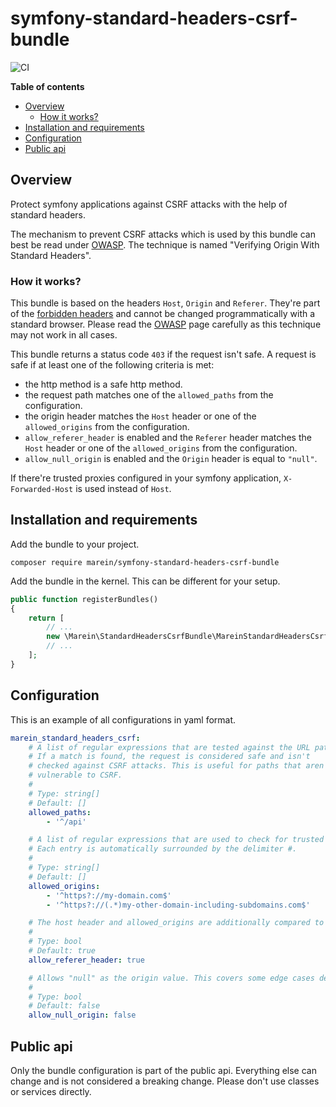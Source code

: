 # symfony-standard-headers-csrf-bundle

![CI](https://github.com/marein/symfony-standard-headers-csrf-bundle/workflows/CI/badge.svg?branch=master)

__Table of contents__

* [Overview](#overview)
  * [How it works?](#how-it-works)
* [Installation and requirements](#installation-and-requirements)
* [Configuration](#configuration)
* [Public api](#public-api)

## Overview

Protect symfony applications against CSRF attacks with the help of standard headers.

The mechanism to prevent CSRF attacks which is used by this bundle can best be read under
[OWASP](https://cheatsheetseries.owasp.org/cheatsheets/Cross-Site_Request_Forgery_Prevention_Cheat_Sheet.html#verifying-origin-with-standard-headers).
The technique is named "Verifying Origin With Standard Headers".

### How it works?

This bundle is based on the headers `Host`, `Origin` and `Referer`. They're part of the
[forbidden headers](https://developer.mozilla.org/en-US/docs/Glossary/Forbidden_header_name)
and cannot be changed programmatically with a standard browser. Please read the
[OWASP](https://cheatsheetseries.owasp.org/cheatsheets/Cross-Site_Request_Forgery_Prevention_Cheat_Sheet.html#verifying-origin-with-standard-headers)
page carefully as this technique may not work in all cases.

This bundle returns a status code `403` if the request isn't safe.
A request is safe if at least one of the following criteria is met:
* the http method is a safe http method.
* the request path matches one of the `allowed_paths` from the configuration.
* the origin header matches the `Host` header or one of the `allowed_origins` from the configuration.
* `allow_referer_header` is enabled and the `Referer` header matches the `Host`
header or one of the `allowed_origins` from the configuration.
* `allow_null_origin` is enabled and the `Origin` header is equal to `"null"`.

If there're trusted proxies configured in your symfony application,
`X-Forwarded-Host` is used instead of `Host`.

## Installation and requirements

Add the bundle to your project.

```
composer require marein/symfony-standard-headers-csrf-bundle
```

Add the bundle in the kernel. This can be different for your setup.

```php
public function registerBundles()
{
    return [
        // ...
        new \Marein\StandardHeadersCsrfBundle\MareinStandardHeadersCsrfBundle(),
        // ...
    ];
}
```

## Configuration

This is an example of all configurations in yaml format.

```yaml
marein_standard_headers_csrf:
    # A list of regular expressions that are tested against the URL path.
    # If a match is found, the request is considered safe and isn't
    # checked against CSRF attacks. This is useful for paths that aren't
    # vulnerable to CSRF.
    #
    # Type: string[]
    # Default: []
    allowed_paths:
        - '^/api'

    # A list of regular expressions that are used to check for trusted origins.
    # Each entry is automatically surrounded by the delimiter #.
    #
    # Type: string[]
    # Default: []
    allowed_origins:
        - '^https?://my-domain.com$'
        - '^https?://(.*)my-other-domain-including-subdomains.com$'

    # The host header and allowed_origins are additionally compared to the referer header.
    #
    # Type: bool
    # Default: true
    allow_referer_header: true

    # Allows "null" as the origin value. This covers some edge cases described by OWASP.
    #
    # Type: bool
    # Default: false
    allow_null_origin: false
```

## Public api

Only the bundle configuration is part of the public api. Everything else can change and
is not considered a breaking change. Please don't use classes or services directly.
